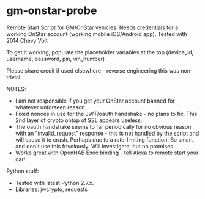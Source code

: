 # gm-onstar-probe

Remote Start Script for GM/OnStar vehicles. Needs credentials for a working OnStar account (working mobile iOS/Android app). Tested with 2014 Chevy Volt

To get it working, populate the placeholder variables at the top (device_id, username, password, pin, vin_number) 

Please share credit if used elsewhere - reverse engineering this was non-trivial. 

NOTES:

- I am not responsible if you get your OnStar account banned for whatever unforseen reason. 
- Fixed nonces in use for the JWT/oauth handshake - no plans to fix. This 2nd layer of crypto ontop of SSL appears useless.
- The oauth handshake seems to fail periodically for no obvious reason with an "invalid_request" response - this is not handled by the script and will cause it to crash. Perhaps due to a rate-limiting function. Be smart and don't use this frivolously. Will investigate, but no promises.
- Works great with OpenHAB Exec binding - tell Alexa to remote start your car!


Python stuff:
- Tested with latest Python 2.7.x.
- Libraries: jwcrypto, requests
